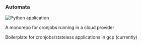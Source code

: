 ### Automata 
![Python application](https://github.com/igomez10/automata/workflows/Python%20application/badge.svg)

A monorepo for cronjobs running in a cloud provider


Boilerplate for cronjobs/stateless applications in gcp (currently)